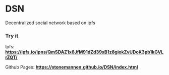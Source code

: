 # DSN
Decentralized social network based on ipfs


### Try it
Ipfs: **https://ipfs.io/ipns/QmSDAZ1x6JfM91dZd39xB1z8giokZvUDoK3pb1kGVLrZQT/**

Github Pages: **https://stonemannen.github.io/DSN/index.html**

